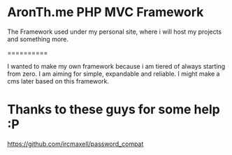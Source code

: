 AronTh.me PHP MVC Framework
==========

The Framework used under my personal site, where i will host my projects and something more.

==========

I wanted to make my own framework because i am tiered of always starting from zero. I am aiming for simple, expandable and reliable. I might make a cms later based on this framework.

Thanks to these guys for some help :P
==========
https://github.com/ircmaxell/password_compat